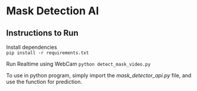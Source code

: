 #  Mask Detection AI

## Instructions to Run
Install dependencies  
```	pip install -r requirements.txt ```  

Run Realtime using WebCam
``` python detect_mask_video.py ```

To use in python program, simply import the *mask_detector_api.py* file, and use the function for prediction.

